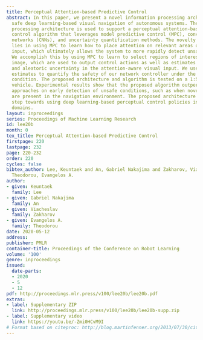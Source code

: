```yaml
---
title: Perceptual Attention-based Predictive Control
abstract: In this paper, we present a novel information processing architecture for
  safe deep learning-based visual navigation of autonomous systems. The proposed information
  processing architecture is used to support a perceptual attention-based predictive
  control algorithm that leverages model predictive control (MPC), convolutional neural
  networks (CNNs), and uncertainty quantification methods. The novelty of our approach
  lies in using MPC to learn how to place attention on relevant areas of the visual
  input, which ultimately allows the system to more rapidly detect unsafe conditions.
  We accomplish this by using MPC to learn to select regions of interest in the input
  image, which are used to output control actions as well as estimates of epistemic
  and aleatoric uncertainty in the attention-aware visual input. We use these uncertainty
  estimates to quantify the safety of our network controller under the current navigation
  condition. The proposed architecture and algorithm is tested on a 1:5 scale terrestrial
  vehicle. Experimental results show that the proposed algorithm outperforms previous
  approaches on early detection of unsafe conditions, such as when novel obstacles
  are present in the navigation environment. The proposed architecture is the first
  step towards using deep learning-based perceptual control policies in safety-critical
  domains.
layout: inproceedings
series: Proceedings of Machine Learning Research
id: lee20b
month: 0
tex_title: Perceptual Attention-based Predictive Control
firstpage: 220
lastpage: 232
page: 220-232
order: 220
cycles: false
bibtex_author: Lee, Keuntaek and An, Gabriel Nakajima and Zakharov, Viacheslav and
  Theodorou, Evangelos A.
author:
- given: Keuntaek
  family: Lee
- given: Gabriel Nakajima
  family: An
- given: Viacheslav
  family: Zakharov
- given: Evangelos A.
  family: Theodorou
date: 2020-05-12
address: 
publisher: PMLR
container-title: Proceedings of the Conference on Robot Learning
volume: '100'
genre: inproceedings
issued:
  date-parts:
  - 2020
  - 5
  - 12
pdf: http://proceedings.mlr.press/v100/lee20b/lee20b.pdf
extras:
- label: Supplementary ZIP
  link: http://proceedings.mlr.press/v100/lee20b/lee20b-supp.zip
- label: Supplementary video
  link: https://youtu.be/-Zmi0HCvM9I
# Format based on citeproc: http://blog.martinfenner.org/2013/07/30/citeproc-yaml-for-bibliographies/
---
```

